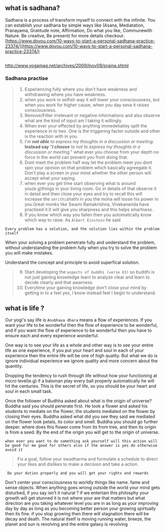 

## what is sadhana?
Sadhana is a process of transform myself to connect with the infinite.  You can establish your sadhana by simple ways like (Asana, Mediatation, Pranayama, Gratitude note, Affirmation, Do what you like, Communewith Nature. Be creative, Be present) for more details checkout.
[https://www.doyou.com/10-ways-to-start-a-personal-sadhana-practice-23374/](https://www.doyou.com/10-ways-to-start-a-personal-sadhana-practice-23374/)



## 
http://www.yogamag.net/archives/2009/lnov09/prajna.shtml

### Sadhana practise

> 1) Experiencing fully where you don't have weakness and withdrawing where you have weakness.
> 2) when you work in selfish way it will lower your consciousness, but when you work for higher cause, when you day seva it raises consciousness.
> 3) Remove/Filter irrelevant or negative informations and also observe what are the kind of input am I taking it willingly.
>4) When ever your effected by anything immedetiatley split the experience in to two. One is the triggering factor outside and other is the reaction with in you.
>5) *I'm **not able**  to express my thoughts in a discussion or meeting*. 
>**Instead say** "***I choose*** *to not to express my thoughts in a discussion or meeting*."  what ever you choose from your depth no force in the world can prevent you from doing that.
>6) Dont meet the problem half way let the problem meet you dont spin your opinion on that problem which basically agreegate it. Don't play a screen in your mind whether the other person will accept what your saying.
>7) when ever you get time start observing what is around you(e.g)things in your living room. Go in details of that observe it in detail and then close your eyes and try to recall this will increase the `smrithi`shathi in you the moha will loose his power in you.Great monks like Swami Ramakrishna, Vivekananda have practised it.It will give you sharpness and this helps smartness.
>8) If you know which way you fallen then you automatically know which way to raise. As `Albert Einstein` he said
 ```
 Every problem has a solution, and the solution lies within the problem itself
  ```
  When your solving a problem penetrate fully and understand the problem, without understanding the problem fully when you try to solve the problem you will make mistakes.

  Understand the concept and principle to avoid superfical solution.
 >9) Start developing the `aspects of buddhi (verse 63)` so buddhi is not just gaining knowledge learn to analyze clear and learn to decide clearly and that awarness.
 >10) Everytime your gaining knowledge don't close your mind by getting in to a feel yes, I know instead feel I begin to understand. 

 ## what is life ?
  Our yogi's say life is `Anubhava dhara` means a flow of experiences. If you want your life to be wonderful then the flow of experience to be wonderful, and if you want the flow of experience to be wonderful then you have to ensure each and every experience wonderful. 

   One way is to see your life as a whole and other way is to see your entire life as one experience, if you put your heart and soul in each of your experience then the entire life will be one of high quality. But what we do is ignore individual experience we ignore quality and more concern about the quantity. 

   Dropping the tendency to rush through life without how your functioning at micro level(e.g) if a batsman play every ball properly automatically he will hit the centuries. This is the secret of life, so you should be your heart and soul in each small task.

   Once the follower of Budhha asked about what is the origin of universe? Buddha said you should penerate first. He took a flower and asked his students to mediate on the flower, the students mediated on the flower by closing their eyes. Buddha asked what did you see they said we mediated on the flower look petals, its color and smell. Buddha you should go further deeper. where does this flower come from its from tree, and then its origin is from a seed. By the end of the origin you will get to the origin of universe. 

   `when ever you want to do something ask yourself will this action will be good for me good for others also if the answer is yes do otherwise avoid it`

   > Fix a goal, follow your swadharma and formulate a schedule to direct your likes and dislikes to make a decision and take a action. 

   ` Do your duties properly and you will get your rights and rewards` 

Don't center your consciousness to worldly things like name. fame and sense objects. When anything goes wrong outside the world your mind gets disturbed, if  you say isn't it natural ? if we entertain this philosphy your growth will get stunned it is not where your are that matters but what direction are you taking whatever level you are in as long as your improving day by day as long as you becoming better person your growing spirtually then its fine. if you stop growing then there will stagnation there will be decay and death.
The natural itself is moving running water, breeze, the planet and sun is revolving and the entire galaxy is revolving
